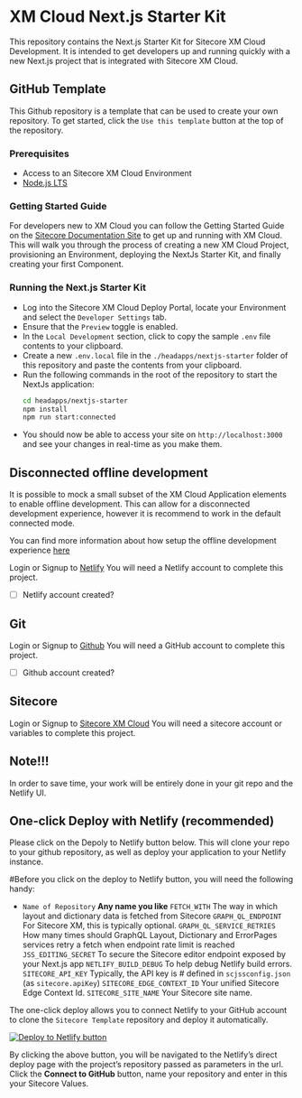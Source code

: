 # XM Cloud Next.js Starter Kit
This repository contains the Next.js Starter Kit for Sitecore XM Cloud Development. It is intended to get developers up and running quickly with a new Next.js project that is integrated with Sitecore XM Cloud.

## GitHub Template
This Github repository is a template that can be used to create your own repository. To get started, click the `Use this template` button at the top of the repository. 

### Prerequisites
- Access to an Sitecore XM Cloud Environment
- [Node.js LTS](https://nodejs.org/en/)

### Getting Started Guide
For developers new to XM Cloud you can follow the Getting Started Guide on the [Sitecore Documentation Site](https://doc.sitecore.com/xmc) to get up and running with XM Cloud. This will walk you through the process of creating a new XM Cloud Project, provisioning an Environment, deploying the NextJs Starter Kit, and finally creating your first Component.

### Running the Next.js Starter Kit
- Log into the Sitecore XM Cloud Deploy Portal, locate your Environment and select the `Developer Settings` tab.
- Ensure that the `Preview` toggle is enabled.
- In the `Local Development` section, click to copy the sample `.env` file contents to your clipboard.
- Create a new `.env.local` file in the `./headapps/nextjs-starter` folder of this repository and paste the contents from your clipboard.
- Run the following commands in the root of the repository to start the NextJs application:
    ```bash
    cd headapps/nextjs-starter
    npm install
    npm run start:connected
    ```
- You should now be able to access your site on `http://localhost:3000` and see your changes in real-time as you make them.

## Disconnected offline development
It is possible to mock a small subset of the XM Cloud Application elements to enable offline development. This can allow for a disconnected development experience, however it is recommend to work in the default connected mode.

You can find more information about how setup the offline development experience [here](./local-containers/README.md)


Login or Signup to [Netlify](https://app.netlify.com)
You will need a Netlify account to complete this project. 
- [ ] Netlify account created? 

## Git

Login or Signup to [Github](https://github.com/signup?source=login)
You will need a GitHub account to complete this project. 
- [ ] Github account created? 

## Sitecore

Login or Signup to [Sitecore XM Cloud](https://portal.sitecorecloud.io/.)
You will need a sitecore account or variables to complete this project. 


## Note!!!
In order to save time, your work will be entirely done in your git repo and the Netlify UI. 

## One-click Deploy with Netlify (recommended)

Please click on the Depoly to Netlify button below. This will clone your repo to your github repository, as well as deploy your application to your Netlify instance. 

#Before you click on the deploy to Netlify button, you will need the following handy:

- `Name of Repository` **Any name you like** 
`FETCH_WITH` The way in which layout and dictionary data is fetched from Sitecore
`GRAPH_QL_ENDPOINT` For Sitecore XM, this is typically optional.
`GRAPH_QL_SERVICE_RETRIES` How many times should GraphQL Layout, Dictionary and ErrorPages services retry a fetch when endpoint rate limit is reached
`JSS_EDITING_SECRET` To secure the Sitecore editor endpoint exposed by your Next.js app
`NETLIFY_BUILD_DEBUG` To help debug Netlify build errors. 
`SITECORE_API_KEY` Typically, the API key is # defined in `scjssconfig.json` (as `sitecore.apiKey`)
`SITECORE_EDGE_CONTEXT_ID` Your unified Sitecore Edge Context Id.
`SITECORE_SITE_NAME` Your Sitecore site name.

The one-click deploy allows you to connect Netlify to your GitHub account to clone the `Sitecore Template` repository and deploy it automatically.

[![Deploy to Netlify button](https://www.netlify.com/img/deploy/button.svg)](https://app.netlify.com/start/deploy?repository=https://github.com/Netlify-Moneytronic/sitecore-netlify-starterkit)

By clicking the above button, you will be navigated to the Netlify’s direct deploy page with the project’s repository passed as parameters in the url. Click the **Connect to GitHub** button, name your repository and enter in this your Sitecore Values. 
